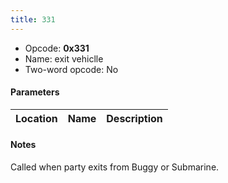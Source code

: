 ```yaml
---
title: 331
---
```


- Opcode: **0x331**
- Name: exit vehiclle
- Two-word opcode: No

#### Parameters

| Location | Name | Description |
|:--------:|:----:|:-----------:|

#### Notes

Called when party exits from Buggy or Submarine.
